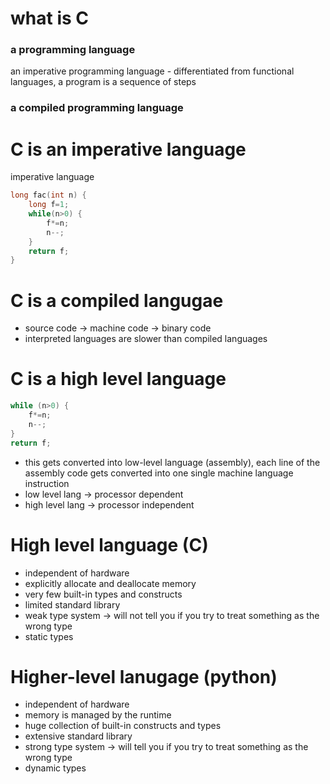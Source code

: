# what is C
### a programming language
an imperative programming language - differentiated from functional languages, a program is a sequence of steps
### a compiled programming language

# C is an imperative language

imperative language
```c
long fac(int n) {
    long f=1;
    while(n>0) {
        f*=n;
        n--;
    }
    return f;
}
```
# C is a compiled langugae
- source code -> machine code -> binary code 
- interpreted languages are slower than compiled languages
# C is a high level language
```c
while (n>0) {
    f*=n;
    n--;
}
return f;
```
- this gets converted into low-level language (assembly), each line of the assembly code gets converted into one single machine language instruction
- low level lang -> processor dependent
- high level lang -> processor independent

# High level language (C)
- independent of hardware
- explicitly allocate and deallocate memory
- very few built-in types and constructs
- limited standard library
- weak type system -> will not tell you if you try to treat something as the wrong type
- static types

# Higher-level lanugage (python)
- independent of hardware
- memory is managed by the runtime
- huge collection of built-in constructs and types
- extensive standard library
- strong type system -> will tell you if you try to treat something as the wrong type
- dynamic types